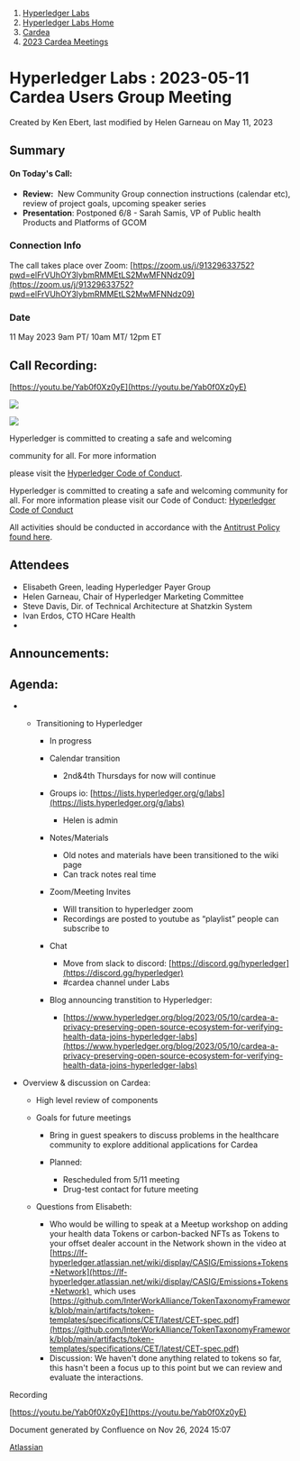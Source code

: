 1. [Hyperledger Labs](index.html)
2. [Hyperledger Labs Home](Hyperledger-Labs-Home_20283400.html)
3. [Cardea](Cardea_20290619.html)
4. [2023 Cardea Meetings](2023-Cardea-Meetings_20294370.html)

# Hyperledger Labs : 2023-05-11 Cardea Users Group Meeting

Created by Ken Ebert, last modified by Helen Garneau on May 11, 2023

## **Summary**

#### **On Today's Call:**

- **Review:**  New Community Group connection instructions (calendar etc), review of project goals, upcoming speaker series
- **Presentation**: Postponed 6/8 - Sarah Samis, VP of Public health Products and Platforms of GCOM

### **Connection Info**

The call takes place over Zoom: [https://zoom.us/j/91329633752?pwd=elFrVUhOY3lybmRMMEtLS2MwMFNNdz09](https://zoom.us/j/91329633752?pwd=elFrVUhOY3lybmRMMEtLS2MwMFNNdz09)

### **Date**

11 May 2023 9am PT/ 10am MT/ 12pm ET

## **Call Recording:**

[https://youtu.be/Yab0f0Xz0yE](https://youtu.be/Yab0f0Xz0yE)

![](https://wiki.hyperledger.org/download/attachments/29034696/Antitrustnotice.png?version=1&modificationDate=1581695654000&api=v2)

![](https://wiki.hyperledger.org/download/attachments/2392771/welcome.png?version=2&modificationDate=1572450107000&api=v2)

Hyperledger is committed to creating a safe and welcoming

community for all. For more information

please visit the [Hyperledger Code of Conduct](https://lf-hyperledger.atlassian.net/wiki/display/HYP/Hyperledger+Code+of+Conduct).

Hyperledger is committed to creating a safe and welcoming community for all. For more information please visit our Code of Conduct: [Hyperledger Code of Conduct](https://lf-hyperledger.atlassian.net/wiki/display/HYP/Hyperledger+Code+of+Conduct)

All activities should be conducted in accordance with the [Antitrust Policy found here](http://www.linuxfoundation.org/antitrust-policy).

## **Attendees**

- Elisabeth Green, leading Hyperledger Payer Group
- Helen Garneau, Chair of Hyperledger Marketing Committee
- Steve Davis, Dir. of Technical Architecture at Shatzkin System
- Ivan Erdos, CTO HCare Health
- 
  

## **Announcements:**

## **Agenda:**

- - Transitioning to Hyperledger
    
    - In progress
    - Calendar transition
      
      - 2nd&amp;4th Thursdays for now will continue
    - Groups io: [https://lists.hyperledger.org/g/labs](https://lists.hyperledger.org/g/labs)
      
      - Helen is admin
    - Notes/Materials
      
      - Old notes and materials have been transitioned to the wiki page
      - Can track notes real time
    - Zoom/Meeting Invites
      
      - Will transition to hyperledger zoom
      - Recordings are posted to youtube as “playlist” people can subscribe to
    - Chat
      
      - Move from slack to discord: [https://discord.gg/hyperledger](https://discord.gg/hyperledger)
      - #cardea channel under Labs
    - Blog announcing transtition to Hyperledger:
      
      - [https://www.hyperledger.org/blog/2023/05/10/cardea-a-privacy-preserving-open-source-ecosystem-for-verifying-health-data-joins-hyperledger-labs](https://www.hyperledger.org/blog/2023/05/10/cardea-a-privacy-preserving-open-source-ecosystem-for-verifying-health-data-joins-hyperledger-labs)

<!--THE END-->

- Overview &amp; discussion on Cardea:
  
  - High level review of components
  - Goals for future meetings
    
    - Bring in guest speakers to discuss problems in the healthcare community to explore additional applications for Cardea
    - Planned:
      
      - Rescheduled from 5/11 meeting
      - Drug-test contact for future meeting
  - Questions from Elisabeth:
    
    - Who would be willing to speak at a Meetup workshop on adding your health data Tokens or carbon-backed NFTs as Tokens to your offset dealer account in the Network shown in the video at [https://lf-hyperledger.atlassian.net/wiki/display/CASIG/Emissions+Tokens+Network](https://lf-hyperledger.atlassian.net/wiki/display/CASIG/Emissions+Tokens+Network)  which uses [https://github.com/InterWorkAlliance/TokenTaxonomyFramework/blob/main/artifacts/token-templates/specifications/CET/latest/CET-spec.pdf](https://github.com/InterWorkAlliance/TokenTaxonomyFramework/blob/main/artifacts/token-templates/specifications/CET/latest/CET-spec.pdf)
    - Discussion: We haven't done anything related to tokens so far, this hasn't been a focus up to this point but we can review and evaluate the interactions.

Recording

[https://youtu.be/Yab0f0Xz0yE](https://youtu.be/Yab0f0Xz0yE)

Document generated by Confluence on Nov 26, 2024 15:07

[Atlassian](http://www.atlassian.com/)
